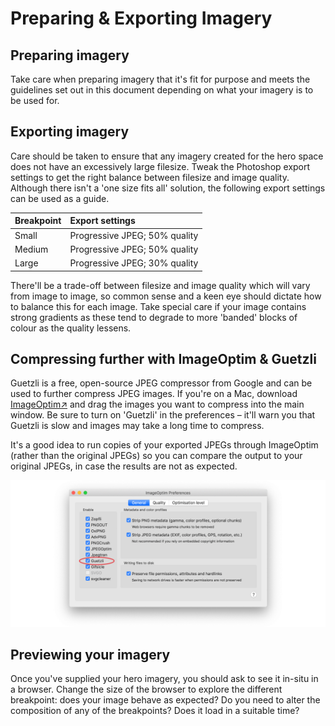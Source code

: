 # Preparing & Exporting Imagery

## Preparing imagery

Take care when preparing imagery that it's fit for purpose and meets the guidelines set out in this document depending on what your imagery is to be used for.

## Exporting imagery

Care should be taken to ensure that any imagery created for the hero space does not have an excessively large filesize. Tweak the Photoshop export settings to get the right balance between filesize and image quality. Although there isn't a 'one size fits all' solution, the following export settings can be used as a guide.

| Breakpoint | Export settings |
| :--- | :--- |
| Small | Progressive JPEG; 50% quality |
| Medium | Progressive JPEG; 50% quality |
| Large | Progressive JPEG; 30% quality |

There'll be a trade-off between filesize and image quality which will vary from image to image, so common sense and a keen eye should dictate how to balance this for each image. Take special care if your image contains strong gradients as these tend to degrade to more 'banded' blocks of colour as the quality lessens.

## Compressing further with ImageOptim & Guetzli

Guetzli is a free, open-source JPEG compressor from Google and can be used to further compress JPEG images. If you're on a Mac, download [ImageOptim↗](https://imageoptim.com/mac) and drag the images you want to compress into the main window. Be sure to turn on 'Guetzli' in the preferences – it'll warn you that Guetzli is slow and images may take a long time to compress.

It's a good idea to run copies of your exported JPEGs through ImageOptim \(rather than the original JPEGs\) so you can compare the output to your original JPEGs, in case the results are not as expected.

![](../../.gitbook/assets/imageoptim.jpg)

## Previewing your imagery

Once you've supplied your hero imagery, you should ask to see it in-situ in a browser. Change the size of the browser to explore the different breakpoint: does your image behave as expected? Do you need to alter the composition of any of the breakpoints? Does it load in a suitable time? 

